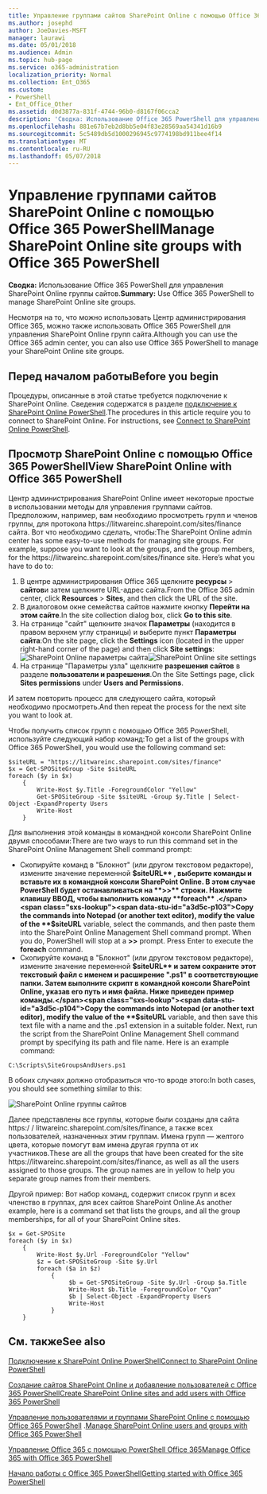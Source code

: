 ```yaml
---
title: Управление группами сайтов SharePoint Online с помощью Office 365 PowerShell
ms.author: josephd
author: JoeDavies-MSFT
manager: laurawi
ms.date: 05/01/2018
ms.audience: Admin
ms.topic: hub-page
ms.service: o365-administration
localization_priority: Normal
ms.collection: Ent_O365
ms.custom:
- PowerShell
- Ent_Office_Other
ms.assetid: d0d3877a-831f-4744-96b0-d8167f06cca2
description: 'Сводка: Использование Office 365 PowerShell для управления SharePoint Online группы сайтов.'
ms.openlocfilehash: 881e67b7eb2d8bb5e04f83e28569aa54341d16b9
ms.sourcegitcommit: 5c5489db5d1000296945c9774198bd911bee4f14
ms.translationtype: MT
ms.contentlocale: ru-RU
ms.lasthandoff: 05/07/2018
---
```

# <a name="manage-sharepoint-online-site-groups-with-office-365-powershell"></a><span data-ttu-id="a3d5c-103">Управление группами сайтов SharePoint Online с помощью Office 365 PowerShell</span><span class="sxs-lookup"><span data-stu-id="a3d5c-103">Manage SharePoint Online site groups with Office 365 PowerShell</span></span>

 <span data-ttu-id="a3d5c-104">**Сводка:** Использование Office 365 PowerShell для управления SharePoint Online группы сайтов.</span><span class="sxs-lookup"><span data-stu-id="a3d5c-104">**Summary:** Use Office 365 PowerShell to manage SharePoint Online site groups.</span></span>
  
<span data-ttu-id="a3d5c-105">Несмотря на то, что можно использовать Центр администрирования Office 365, можно также использовать Office 365 PowerShell для управления SharePoint Online групп сайта.</span><span class="sxs-lookup"><span data-stu-id="a3d5c-105">Although you can use the Office 365 admin center, you can also use Office 365 PowerShell to manage your SharePoint Online site groups.</span></span>

## <a name="before-you-begin"></a><span data-ttu-id="a3d5c-106">Перед началом работы</span><span class="sxs-lookup"><span data-stu-id="a3d5c-106">Before you begin</span></span>

<span data-ttu-id="a3d5c-p101">Процедуры, описанные в этой статье требуется подключение к SharePoint Online. Сведения содержатся в разделе [подключение к SharePoint Online PowerShell](https://docs.microsoft.com/en-us/powershell/sharepoint/sharepoint-online/connect-sharepoint-online?view=sharepoint-ps).</span><span class="sxs-lookup"><span data-stu-id="a3d5c-p101">The procedures in this article require you to connect to SharePoint Online. For instructions, see [Connect to SharePoint Online PowerShell](https://docs.microsoft.com/en-us/powershell/sharepoint/sharepoint-online/connect-sharepoint-online?view=sharepoint-ps).</span></span>

## <a name="view-sharepoint-online-with-office-365-powershell"></a><span data-ttu-id="a3d5c-109">Просмотр SharePoint Online с помощью Office 365 PowerShell</span><span class="sxs-lookup"><span data-stu-id="a3d5c-109">View SharePoint Online with Office 365 PowerShell</span></span>

<span data-ttu-id="a3d5c-p102">Центр администрирования SharePoint Online имеет некоторые простые в использовании методы для управления группами сайтов. Предположим, например, вам необходимо просмотреть групп и членов группы, для протокола https\://litwareinc.sharepoint.com/sites/finance сайта. Вот что необходимо сделать, чтобы:</span><span class="sxs-lookup"><span data-stu-id="a3d5c-p102">The SharePoint Online admin center has some easy-to-use methods for managing site groups. For example, suppose you want to look at the groups, and the group members, for the https\://litwareinc.sharepoint.com/sites/finance site. Here’s what you have to do to:</span></span>

1. <span data-ttu-id="a3d5c-113">В центре администрирования Office 365 щелкните **ресурсы** > **сайтов**и затем щелкните URL-адрес сайта.</span><span class="sxs-lookup"><span data-stu-id="a3d5c-113">From the Office 365 admin center, click **Resources** > **Sites**, and then click the URL of the site.</span></span>
2. <span data-ttu-id="a3d5c-114">В диалоговом окне семейства сайтов нажмите кнопку **Перейти на этом сайте**.</span><span class="sxs-lookup"><span data-stu-id="a3d5c-114">In the site collection dialog box, click **Go to this site**.</span></span>
3. <span data-ttu-id="a3d5c-115">На странице "сайт" щелкните значок **Параметры** (находится в правом верхнем углу страницы) и выберите пункт **Параметры сайта**:</span><span class="sxs-lookup"><span data-stu-id="a3d5c-115">On the site page, click the **Settings** icon (located in the upper right-hand corner of the page) and then click **Site settings**:</span></span></br>
<span data-ttu-id="a3d5c-116">![SharePoint Online параметры сайта](images/spo-site-settings.png)</span><span class="sxs-lookup"><span data-stu-id="a3d5c-116">![SharePoint Online site settings](images/spo-site-settings.png)</span></span></br>
4. <span data-ttu-id="a3d5c-117">На странице "Параметры узла" щелкните **разрешения сайтов** в разделе **пользователи и разрешения**.</span><span class="sxs-lookup"><span data-stu-id="a3d5c-117">On the Site Settings page, click **Sites permissions** under **Users and Permissions**.</span></span>

<span data-ttu-id="a3d5c-118">И затем повторить процесс для следующего сайта, который необходимо просмотреть.</span><span class="sxs-lookup"><span data-stu-id="a3d5c-118">And then repeat the process for the next site you want to look at.</span></span>

<span data-ttu-id="a3d5c-119">Чтобы получить список групп с помощью Office 365 PowerShell, используйте следующий набор команд:</span><span class="sxs-lookup"><span data-stu-id="a3d5c-119">To get a list of the groups with Office 365 PowerShell, you would use the following command set:</span></span>

```
$siteURL = "https://litwareinc.sharepoint.com/sites/finance"
$x = Get-SPOSiteGroup -Site $siteURL
foreach ($y in $x)
    {
        Write-Host $y.Title -ForegroundColor "Yellow"
        Get-SPOSiteGroup -Site $siteURL -Group $y.Title | Select-Object -ExpandProperty Users
        Write-Host
    }
```

<span data-ttu-id="a3d5c-120">Для выполнения этой команды в командной консоли SharePoint Online двумя способами:</span><span class="sxs-lookup"><span data-stu-id="a3d5c-120">There are two ways to run this command set in the SharePoint Online Management Shell command prompt:</span></span>

- <span data-ttu-id="a3d5c-p103">Скопируйте команд в "Блокнот" (или другом текстовом редакторе), измените значение переменной **$siteURL** , выберите команды и вставьте их в командной консоли SharePoint Online. В этом случае PowerShell будет останавливаться на **>>** строки. Нажмите клавишу ВВОД, чтобы выполнить команду **foreach** .</span><span class="sxs-lookup"><span data-stu-id="a3d5c-p103">Copy the commands into Notepad (or another text editor), modify the value of the **$siteURL** variable, select the commands, and then paste them into the SharePoint Online Management Shell command prompt. When you do, PowerShell will stop at a **>>** prompt. Press Enter to execute the **foreach** command.</span></span></br>
- <span data-ttu-id="a3d5c-p104">Скопируйте команд в "Блокнот" (или другом текстовом редакторе), измените значение переменной **$siteURL** и затем сохраните этот текстовый файл с именем и расширение ".ps1" в соответствующие папки. Затем выполните скрипт в командной консоли SharePoint Online, указав его путь и имя файла. Ниже приведен пример команды.</span><span class="sxs-lookup"><span data-stu-id="a3d5c-p104">Copy the commands into Notepad (or another text editor), modify the value of the **$siteURL** variable, and then save this text file with a name and the .ps1 extension in a suitable folder. Next, run the script from the SharePoint Online Management Shell command prompt by specifying its path and file name. Here is an example command:</span></span>

```
C:\Scripts\SiteGroupsAndUsers.ps1
```

<span data-ttu-id="a3d5c-127">В обоих случаях должно отобразиться что-то вроде этого:</span><span class="sxs-lookup"><span data-stu-id="a3d5c-127">In both cases, you should see something similar to this:</span></span>

![SharePoint Online группы сайтов](images/SPO-site-groups.png)

<span data-ttu-id="a3d5c-p105">Далее представлены все группы, которые были созданы для сайта https\:/ / litwareinc.sharepoint.com/sites/finance, а также всех пользователей, назначенных этим группам. Имена групп — желтого цвета, которые помогут вам имена другая группа от их участников.</span><span class="sxs-lookup"><span data-stu-id="a3d5c-p105">These are all the groups that have been created for the site https\://litwareinc.sharepoint.com/sites/finance, as well as all the users assigned to those groups. The group names are in yellow to help you separate group names from their members.</span></span>

<span data-ttu-id="a3d5c-131">Другой пример: Вот набор команд, содержит список групп и всех членство в группах, для всех сайтов SharePoint Online.</span><span class="sxs-lookup"><span data-stu-id="a3d5c-131">As another example, here is a command set that lists the groups, and all the group memberships, for all of your SharePoint Online sites.</span></span>

```
$x = Get-SPOSite
foreach ($y in $x)
    {
        Write-Host $y.Url -ForegroundColor "Yellow"
        $z = Get-SPOSiteGroup -Site $y.Url
        foreach ($a in $z)
            {
                 $b = Get-SPOSiteGroup -Site $y.Url -Group $a.Title 
                 Write-Host $b.Title -ForegroundColor "Cyan"
                 $b | Select-Object -ExpandProperty Users
                 Write-Host
            }
    }
```
    
## <a name="see-also"></a><span data-ttu-id="a3d5c-132">См. также</span><span class="sxs-lookup"><span data-stu-id="a3d5c-132">See also</span></span>

[<span data-ttu-id="a3d5c-133">Подключение к SharePoint Online PowerShell</span><span class="sxs-lookup"><span data-stu-id="a3d5c-133">Connect to SharePoint Online PowerShell</span></span>](https://docs.microsoft.com/en-us/powershell/sharepoint/sharepoint-online/connect-sharepoint-online?view=sharepoint-ps)

[<span data-ttu-id="a3d5c-134">Создание сайтов SharePoint Online и добавление пользователей с Office 365 PowerShell</span><span class="sxs-lookup"><span data-stu-id="a3d5c-134">Create SharePoint Online sites and add users with Office 365 PowerShell</span></span>](create-sharepoint-sites-and-add-users-with-powershell.md)

<span data-ttu-id="a3d5c-135">[Управление пользователями и группами SharePoint Online с помощью Office 365 PowerShell](manage-sharepoint-users-and-groups-with-powershell.md) .</span><span class="sxs-lookup"><span data-stu-id="a3d5c-135">[Manage SharePoint Online users and groups with Office 365 PowerShell](manage-sharepoint-users-and-groups-with-powershell.md)</span></span>

[<span data-ttu-id="a3d5c-136">Управление Office 365 с помощью PowerShell Office 365</span><span class="sxs-lookup"><span data-stu-id="a3d5c-136">Manage Office 365 with Office 365 PowerShell</span></span>](manage-office-365-with-office-365-powershell.md)
  
[<span data-ttu-id="a3d5c-137">Начало работы с Office 365 PowerShell</span><span class="sxs-lookup"><span data-stu-id="a3d5c-137">Getting started with Office 365 PowerShell</span></span>](getting-started-with-office-365-powershell.md)

